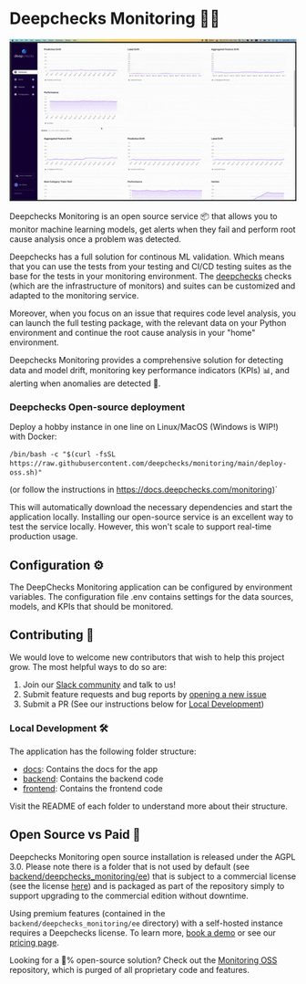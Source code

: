 <!--
  ~ ----------------------------------------------------------------------------
  ~ Copyright (C) 2021-2022 Deepchecks (https://www.deepchecks.com)
  ~
  ~ This file is part of Deepchecks.
  ~ Deepchecks is distributed under the terms of the GNU Affero General
  ~ Public License (version 3 or later).
  ~ You should have received a copy of the GNU Affero General Public License
  ~ along with Deepchecks.  If not, see <http://www.gnu.org/licenses/>.
  ~ ----------------------------------------------------------------------------
-->

# Deepchecks Monitoring 🕵️‍♀️

<p align="center">
   <img src="frontend/src/assets/bg/app-example.gif" width="800">
</p>

Deepchecks Monitoring is an open source service 📦 that allows you to monitor machine learning models,
get alerts when they fail and perform root cause analysis once a problem was detected.

Deepchecks has a full solution for continous ML validation. Which means that you can use the tests
from your testing and CI/CD testing suites as the base for the tests in your monitoring environment.
The [deepchecks](https://github.com/deepchecks/deepchecks) checks (which are the infrastructure of monitors) and suites
can be customized and adapted to the monitoring service.

Moreover, when you focus on an issue that requires code level analysis, you can launch the full testing
package, with the relevant data on your Python environment and continue the root cause analysis in your
"home" environment.

Deepchecks Monitoring provides a comprehensive solution for detecting data and model drift,
monitoring key performance indicators (KPIs) 📊, and alerting when anomalies are detected 🔔.

### Deepchecks Open-source deployment

Deploy a hobby instance in one line on Linux/MacOS (Windows is WIP!) with Docker:

```
/bin/bash -c "$(curl -fsSL https://raw.githubusercontent.com/deepchecks/monitoring/main/deploy-oss.sh)"
```
(or follow the instructions in https://docs.deepchecks.com/monitoring)`

This will automatically download the necessary dependencies and start the application locally.
Installing our open-source service is an excellent way to test the service locally. However, this won't scale to support
real-time production usage.

## Configuration ⚙️

The DeepChecks Monitoring application can be configured by environment variables.
The configuration file .env contains settings for the data sources, models, and KPIs that should be monitored.

## Contributing 🤝

We would love to welcome new contributors that wish to help this project grow. The most helpful ways to do so are:

1. Join our [Slack community](https://deepchecks.com/slack) and talk to us!
2. Submit feature requests and bug reports by [opening a new issue](https://github.com/deepchecks/monitoring/issues/new)
3. Submit a PR (See our instructions below for [Local Development](#local-development-))

### Local Development 🛠️

The application has the following folder structure:

- [docs](docs): Contains the docs for the app
- [backend](backend): Contains the backend code
- [frontend](frontend): Contains the frontend code

Visit the README of each folder to understand more about their structure.

## Open Source vs Paid 📜

Deepchecks Monitoring open source installation is released under the AGPL 3.0. Please note there is a folder that is not used by default (see [backend/deepchecks_monitoring/ee](backend/deepchecks_monitoring/ee)) that is subject to a commercial license (see the license [here](https://deepchecks.com/terms-and-conditions)) and is packaged as part of the repository simply to support upgrading to the commercial edition without downtime.

Using premium features (contained in the `backend/deepchecks_monitoring/ee` directory) with a self-hosted instance requires a Deepchecks license. To learn more, [book a demo](https://deepchecks.com/book-demo/) or see our [pricing page](https://deepchecks.com/pricing).

Looking for a 💯% open-source solution? Check out the [Monitoring OSS](https://github.com/deepchecks/monitoring-oss) repository, which is purged of all proprietary code and features.
